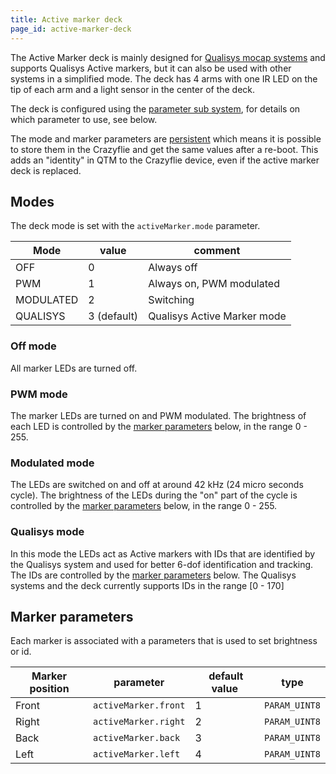 ```yaml
---
title: Active marker deck
page_id: active-marker-deck
---
```


The Active Marker deck is mainly designed for [Qualisys mocap systems](https://www.qualisys.com/) and supports Qualisys Active markers, but it can also be used with other systems in a simplified mode. The deck has 4 arms with one IR LED on the tip of each arm and a light sensor in the center of the deck.

The deck is configured using the [parameter sub system](/docs/userguides/logparam.md), for details on which parameter to use, see below.

The mode and marker parameters are [persistent](/docs/userguides/logparam.md#persistent-parameters) which means it is possible to store them in the
Crazyflie and get the same values after a re-boot. This adds an "identity" in QTM to the Crazyflie device, even if the active marker deck is replaced.

## Modes

The deck mode is set with the ```activeMarker.mode``` parameter.

| Mode      | value       | comment                      |
| --------- | ----------- | ---------------------------- |
| OFF       | 0           | Always off                   |
| PWM       | 1           | Always on, PWM modulated     |
| MODULATED | 2           | Switching                    |
| QUALISYS  | 3 (default) | Qualisys Active Marker mode  |

### Off mode

All marker LEDs are turned off.

### PWM mode

The marker LEDs are turned on and PWM modulated. The brightness of each LED is controlled by the [marker parameters](#marker-parameters) below, in the range 0 - 255.

### Modulated mode

The LEDs are switched on and off at around 42 kHz (24 micro seconds cycle). The brightness of the LEDs during the "on" part of the cycle is controlled by the [marker parameters](#marker-parameters) below, in the range 0 - 255.

### Qualisys mode

In this mode the LEDs act as Active markers with IDs that are identified by the Qualisys system and used for better 6-dof identification and tracking. The IDs are controlled by the [marker parameters](#marker-parameters) below. The Qualisys systems and the deck currently supports IDs in the range [0 - 170]

## Marker parameters

Each marker is associated with a parameters that is used to set brightness or id.

| Marker position | parameter                | default value | type              |
| --------------- | ------------------------ | ------------- | ----------------- |
| Front           | ```activeMarker.front``` |  1            | ```PARAM_UINT8``` |
| Right           | ```activeMarker.right``` |  2            | ```PARAM_UINT8``` |
| Back            | ```activeMarker.back```  |  3            | ```PARAM_UINT8``` |
| Left            | ```activeMarker.left```  |  4            | ```PARAM_UINT8``` |
